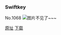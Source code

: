 ### Swiftkey
No.1068
![图片不见了~~~](https://imgs.xkcd.com/comics/swiftkey.png)

[原址](https://xkcd.com//1068) [下载](https://imgs.xkcd.com/comics/swiftkey.png)

